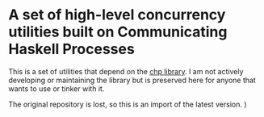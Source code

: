 A set of high-level concurrency utilities built on Communicating Haskell Processes
===
This is a set of utilities that depend on the [chp library](https://github.com/twistedsquare/chp/).   I am not actively developing or maintaining the library but is preserved here for anyone that wants to use or tinker with it.

The original repository is lost, so this is an import of the latest version.
)
